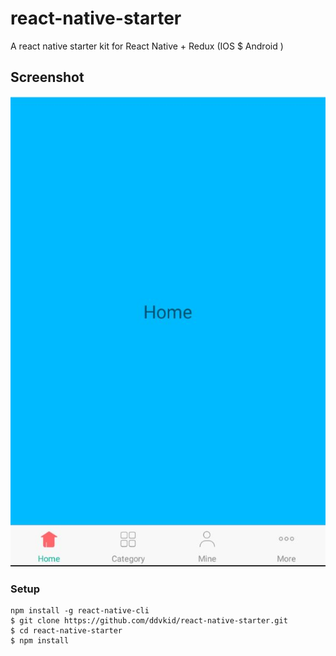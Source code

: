 # react-native-starter
A react native starter kit for React Native + Redux (IOS $ Android )
## Screenshot

![Starter](./screenshots/home.jpg)

### Setup

```
npm install -g react-native-cli
$ git clone https://github.com/ddvkid/react-native-starter.git
$ cd react-native-starter
$ npm install
```
